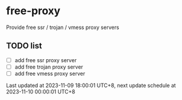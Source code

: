 
# free-proxy
Provide free ssr / trojan / vmess proxy servers


## TODO list
- [ ] add free ssr proxy server
- [ ] add free trojan proxy server
- [ ] add free vmess proxy server

Last updated at 2023-11-09 18:00:01 UTC+8, next update schedule at 2023-11-10 00:00:01 UTC+8

